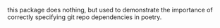 this package does nothing, but used to demonstrate the importance of correctly specifying git repo dependencies in poetry.

